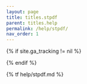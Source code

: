 ```yaml
---
layout: page
title: titles.stpdf
parent: titles.help
permalink: /help/stpdf/
nav_order: 1
---
```


<!-- Tag page view -->
{% if site.ga_tracking != nil %}
<script>gtag('config', '{{ site.ga_tracking }}', {'page_path': window.location.pathname})</script>
{% endif %}

{% tf help/stpdf.md %}